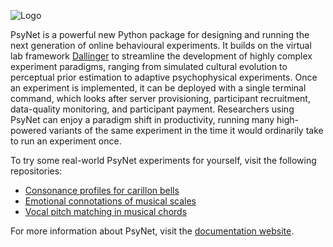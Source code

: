 ![Logo](https://gitlab.com/PsyNetDev/PsyNet/-/raw/master/psynet/resources/logo.svg)

PsyNet is a powerful new Python package for designing and running the next generation of online behavioural experiments.
It builds on the virtual lab framework [Dallinger](https://dallinger.readthedocs.io/)
to streamline the development of highly complex experiment paradigms, ranging from simulated cultural evolution to
perceptual prior estimation to adaptive psychophysical experiments. Once an experiment is implemented, it can be
deployed with a single terminal command, which looks after server provisioning, participant recruitment, data-quality
monitoring, and participant payment. Researchers using PsyNet can enjoy a paradigm shift in productivity, running many
high-powered variants of the same experiment in the time it would ordinarily take to run an experiment once.

To try some real-world PsyNet experiments for yourself, visit the following repositories:

- [Consonance profiles for carillon bells](https://github.com/pmcharrison/2022-consonance-carillon)
- [Emotional connotations of musical scales](https://github.com/pmcharrison/2022-musical-scales)
- [Vocal pitch matching in musical chords](https://github.com/pmcharrison/2022-vertical-processing-test)

For more information about PsyNet, visit the [documentation website](https://psynetdev.gitlab.io/PsyNet/).
